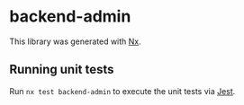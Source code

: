 # backend-admin

This library was generated with [Nx](https://nx.dev).

## Running unit tests

Run `nx test backend-admin` to execute the unit tests via [Jest](https://jestjs.io).
